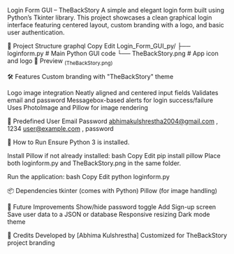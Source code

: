Login Form GUI – TheBackStory 
A simple and elegant login form built using Python’s Tkinter library. This project showcases a clean graphical login interface featuring centered layout, custom branding with a logo, and basic user authentication.

📁 Project Structure
graphql
Copy
Edit
Login_Form_GUI_py/
├── loginform.py              # Main Python GUI code
└── TheBackStory.png          # App icon and logo
📸 Preview
<sub>(TheBackStory.png)</sub>

🛠️ Features
Custom branding with "TheBackStory" theme

Logo image integration
Neatly aligned and centered input fields
Validates email and password
Messagebox-based alerts for login success/failure
Uses PhotoImage and Pillow for image rendering

🧪 Predefined User
Email	Password
abhimakulshrestha2004@gmail.com ,	1234
user@example.com ,	password

🚀 How to Run
Ensure Python 3 is installed.

Install Pillow if not already installed:
bash
Copy
Edit
pip install pillow
Place both loginform.py and TheBackStory.png in the same folder.

Run the application:
bash
Copy
Edit
python loginform.py

📦 Dependencies
tkinter (comes with Python)
Pillow (for image handling)

📝 Future Improvements
Show/hide password toggle
Add Sign-up screen
Save user data to a JSON or database
Responsive resizing
Dark mode theme

🙌 Credits
Developed by [Abhima Kulshrestha]
Customized for TheBackStory project branding
